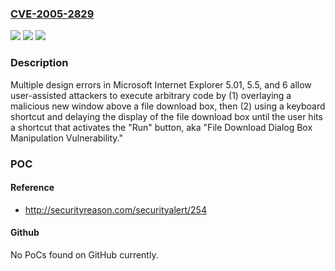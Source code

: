 ### [CVE-2005-2829](https://cve.mitre.org/cgi-bin/cvename.cgi?name=CVE-2005-2829)
![](https://img.shields.io/static/v1?label=Product&message=n%2Fa&color=blue)
![](https://img.shields.io/static/v1?label=Version&message=n%2Fa&color=blue)
![](https://img.shields.io/static/v1?label=Vulnerability&message=n%2Fa&color=brighgreen)

### Description

Multiple design errors in Microsoft Internet Explorer 5.01, 5.5, and 6 allow user-assisted attackers to execute arbitrary code by (1) overlaying a malicious new window above a file download box, then (2) using a keyboard shortcut and delaying the display of the file download box until the user hits a shortcut that activates the "Run" button, aka "File Download Dialog Box Manipulation Vulnerability."

### POC

#### Reference
- http://securityreason.com/securityalert/254

#### Github
No PoCs found on GitHub currently.

